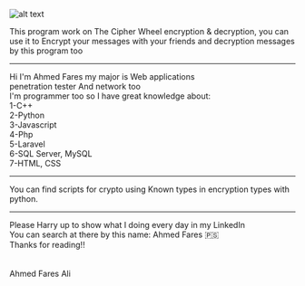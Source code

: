 ![alt text](https://github.com/Ahmed0x1/EncryptionPythonScripts/blob/main/www.google.com/url?sa=i&url=https%3A%2F%2Fwww.dcode.fr%2Fcipher-disk&psig=AOvVaw1aux_deMzDLKFZVkEqa_d1&ust=1720765408350000&source=images&cd=vfe&opi=89978449&ved=0CBEQjRxqFwoTCKDtneqsnocDFQAAAAAdAAAAABAF?raw=true)

This program work on The Cipher Wheel encryption & decryption, you can use it to Encrypt your messages with your friends and decryption messages by this program too 

----------------------------------------------------------
Hi I'm Ahmed Fares my major is Web applications <br> penetration tester And network too <br>
I'm programmer too so I have great knowledge about: <br>
1-C++ <br>
2-Python <br>
3-Javascript <br>
4-Php <br>
5-Laravel <br>
6-SQL Server, MySQL <br>
7-HTML, CSS <br>
__________________________________________________________
You can find scripts for crypto using Known types in encryption types with python.

__________________________________________________________
Please Harry up to show what I doing every day in my LinkedIn <br>
You can search at there by this name: Ahmed Fares 🇵🇸
<br>
Thanks for reading!! 
<br>
<br>
<br>
Ahmed Fares Ali